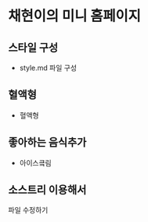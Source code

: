 # 채현이의 미니 홈페이지

## 스타일 구성

- style.md 파일 구성

## 혈액형

- 혈액형

## 좋아하는 음식추가

- 아이스킄림

## 소스트리 이용해서

파일 수정하기
